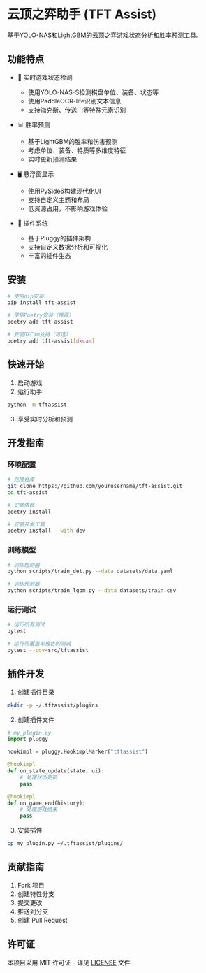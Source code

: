# 云顶之弈助手 (TFT Assist)

基于YOLO-NAS和LightGBM的云顶之弈游戏状态分析和胜率预测工具。

## 功能特点

- 🎯 实时游戏状态检测
  - 使用YOLO-NAS-S检测棋盘单位、装备、状态等
  - 使用PaddleOCR-lite识别文本信息
  - 支持海克斯、传送门等特殊元素识别

- 📊 胜率预测
  - 基于LightGBM的胜率和伤害预测
  - 考虑单位、装备、特质等多维度特征
  - 实时更新预测结果

- 🖥️ 悬浮窗显示
  - 使用PySide6构建现代化UI
  - 支持自定义主题和布局
  - 低资源占用，不影响游戏体验

- 🔌 插件系统
  - 基于Pluggy的插件架构
  - 支持自定义数据分析和可视化
  - 丰富的插件生态

## 安装

```bash
# 使用pip安装
pip install tft-assist

# 使用Poetry安装（推荐）
poetry add tft-assist

# 安装DXCam支持（可选）
poetry add tft-assist[dxcam]
```

## 快速开始

1. 启动游戏
2. 运行助手
```bash
python -m tftassist
```
3. 享受实时分析和预测

## 开发指南

### 环境配置

```bash
# 克隆仓库
git clone https://github.com/yourusername/tft-assist.git
cd tft-assist

# 安装依赖
poetry install

# 安装开发工具
poetry install --with dev
```

### 训练模型

```bash
# 训练检测器
python scripts/train_det.py --data datasets/data.yaml

# 训练预测器
python scripts/train_lgbm.py --data datasets/train.csv
```

### 运行测试

```bash
# 运行所有测试
pytest

# 运行带覆盖率报告的测试
pytest --cov=src/tftassist
```

## 插件开发

1. 创建插件目录
```bash
mkdir -p ~/.tftassist/plugins
```

2. 创建插件文件
```python
# my_plugin.py
import pluggy

hookimpl = pluggy.HookimplMarker("tftassist")

@hookimpl
def on_state_update(state, ui):
    # 处理状态更新
    pass

@hookimpl
def on_game_end(history):
    # 处理游戏结束
    pass
```

3. 安装插件
```bash
cp my_plugin.py ~/.tftassist/plugins/
```

## 贡献指南

1. Fork 项目
2. 创建特性分支
3. 提交更改
4. 推送到分支
5. 创建 Pull Request

## 许可证

本项目采用 MIT 许可证 - 详见 [LICENSE](LICENSE) 文件 